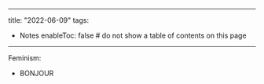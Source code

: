 
---
title: "2022-06-09"
tags:
- Notes
enableToc: false # do not show a table of contents on this page
---

Feminism:
- BONJOUR